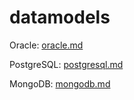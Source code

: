 # datamodels

Oracle: [oracle.md](oracle.md)

PostgreSQL: [postgresql.md](postgresql.md)

MongoDB: [mongodb.md](mongodb.md)

